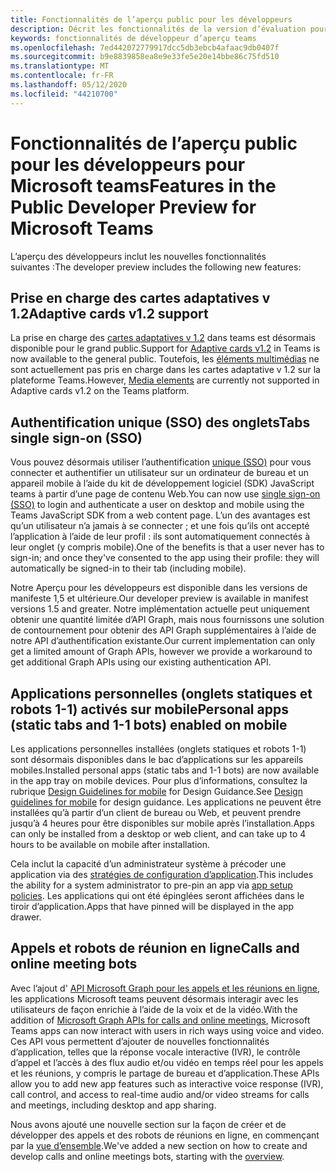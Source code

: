 ```yaml
---
title: Fonctionnalités de l’aperçu public pour les développeurs
description: Décrit les fonctionnalités de la version d’évaluation pour développeurs publics de Microsoft teams
keywords: fonctionnalités de développeur d’aperçu teams
ms.openlocfilehash: 7ed442072779917dcc5db3ebcb4afaac9db0407f
ms.sourcegitcommit: b9e8839858ea8e9e33fe5e20e14bbe86c75fd510
ms.translationtype: MT
ms.contentlocale: fr-FR
ms.lasthandoff: 05/12/2020
ms.locfileid: "44210700"
---
```

# <a name="features-in-the-public-developer-preview-for-microsoft-teams"></a><span data-ttu-id="80b1e-104">Fonctionnalités de l’aperçu public pour les développeurs pour Microsoft teams</span><span class="sxs-lookup"><span data-stu-id="80b1e-104">Features in the Public Developer Preview for Microsoft Teams</span></span>

<span data-ttu-id="80b1e-105">L’aperçu des développeurs inclut les nouvelles fonctionnalités suivantes :</span><span class="sxs-lookup"><span data-stu-id="80b1e-105">The developer preview includes the following new features:</span></span>

## <a name="adaptive-cards-v12-support"></a><span data-ttu-id="80b1e-106">Prise en charge des cartes adaptatives v 1.2</span><span class="sxs-lookup"><span data-stu-id="80b1e-106">Adaptive cards v1.2 support</span></span>

<span data-ttu-id="80b1e-107">La prise en charge des [cartes adaptatives v 1.2](https://github.com/microsoft/AdaptiveCards/releases/tag/v1.2.0) dans teams est désormais disponible pour le grand public.</span><span class="sxs-lookup"><span data-stu-id="80b1e-107">Support for [Adaptive cards v1.2](https://github.com/microsoft/AdaptiveCards/releases/tag/v1.2.0) in Teams is now available to the general public.</span></span> <span data-ttu-id="80b1e-108">Toutefois, les [éléments multimédias](https://adaptivecards.io/explorer/Media.html) ne sont actuellement pas pris en charge dans les cartes adaptative v 1.2 sur la plateforme Teams.</span><span class="sxs-lookup"><span data-stu-id="80b1e-108">However, [Media elements](https://adaptivecards.io/explorer/Media.html) are currently not supported in Adaptive cards v1.2 on the Teams platform.</span></span>

## <a name="tabs-single-sign-on-sso"></a><span data-ttu-id="80b1e-109">Authentification unique (SSO) des onglets</span><span class="sxs-lookup"><span data-stu-id="80b1e-109">Tabs single sign-on (SSO)</span></span>

<span data-ttu-id="80b1e-110">Vous pouvez désormais utiliser l’authentification [unique (SSO)](~/tabs/how-to/authentication/auth-aad-sso.md) pour vous connecter et authentifier un utilisateur sur un ordinateur de bureau et un appareil mobile à l’aide du kit de développement logiciel (SDK) JavaScript teams à partir d’une page de contenu Web.</span><span class="sxs-lookup"><span data-stu-id="80b1e-110">You can now use [single sign-on (SSO)](~/tabs/how-to/authentication/auth-aad-sso.md) to login and authenticate a user on desktop and mobile using the Teams JavaScript SDK from a web content page.</span></span> <span data-ttu-id="80b1e-111">L’un des avantages est qu’un utilisateur n’a jamais à se connecter ; et une fois qu’ils ont accepté l’application à l’aide de leur profil : ils sont automatiquement connectés à leur onglet (y compris mobile).</span><span class="sxs-lookup"><span data-stu-id="80b1e-111">One of the benefits is that a user never has to sign-in; and once they've consented to the app using their profile: they will automatically be signed-in to their tab (including mobile).</span></span>

<span data-ttu-id="80b1e-112">Notre Aperçu pour les développeurs est disponible dans les versions de manifeste 1,5 et ultérieure.</span><span class="sxs-lookup"><span data-stu-id="80b1e-112">Our developer preview is available in manifest versions 1.5 and greater.</span></span> <span data-ttu-id="80b1e-113">Notre implémentation actuelle peut uniquement obtenir une quantité limitée d’API Graph, mais nous fournissons une solution de contournement pour obtenir des API Graph supplémentaires à l’aide de notre API d’authentification existante.</span><span class="sxs-lookup"><span data-stu-id="80b1e-113">Our current implementation can only get a limited amount of Graph APIs, however we provide a workaround to get additional Graph APIs using our existing authentication API.</span></span>

## <a name="personal-apps-static-tabs-and-1-1-bots-enabled-on-mobile"></a><span data-ttu-id="80b1e-114">Applications personnelles (onglets statiques et robots 1-1) activés sur mobile</span><span class="sxs-lookup"><span data-stu-id="80b1e-114">Personal apps (static tabs and 1-1 bots) enabled on mobile</span></span>

<span data-ttu-id="80b1e-115">Les applications personnelles installées (onglets statiques et robots 1-1) sont désormais disponibles dans le bac d’applications sur les appareils mobiles.</span><span class="sxs-lookup"><span data-stu-id="80b1e-115">Installed personal apps (static tabs and 1-1 bots) are now available in the app tray on mobile devices.</span></span> <span data-ttu-id="80b1e-116">Pour plus d’informations, consultez la rubrique [Design Guidelines for mobile](~/tabs/design/tabs-mobile.md) for Design Guidance.</span><span class="sxs-lookup"><span data-stu-id="80b1e-116">See [Design guidelines for mobile](~/tabs/design/tabs-mobile.md) for design guidance.</span></span> <span data-ttu-id="80b1e-117">Les applications ne peuvent être installées qu’à partir d’un client de bureau ou Web, et peuvent prendre jusqu’à 4 heures pour être disponibles sur mobile après l’installation.</span><span class="sxs-lookup"><span data-stu-id="80b1e-117">Apps can only be installed from a desktop or web client, and can take up to 4 hours to be available on mobile after installation.</span></span>

<span data-ttu-id="80b1e-118">Cela inclut la capacité d’un administrateur système à précoder une application via des [stratégies de configuration d’application](/microsoftteams/teams-app-setup-policies).</span><span class="sxs-lookup"><span data-stu-id="80b1e-118">This includes the ability for a system administrator to pre-pin an app via [app setup policies](/microsoftteams/teams-app-setup-policies).</span></span> <span data-ttu-id="80b1e-119">Les applications qui ont été épinglées seront affichées dans le tiroir d’application.</span><span class="sxs-lookup"><span data-stu-id="80b1e-119">Apps that have pinned will be displayed in the app drawer.</span></span>

## <a name="calls-and-online-meeting-bots"></a><span data-ttu-id="80b1e-120">Appels et robots de réunion en ligne</span><span class="sxs-lookup"><span data-stu-id="80b1e-120">Calls and online meeting bots</span></span>

<span data-ttu-id="80b1e-121">Avec l’ajout d' [API Microsoft Graph pour les appels et les réunions en ligne](/graph/api/resources/communications-api-overview?view=graph-rest-beta), les applications Microsoft teams peuvent désormais interagir avec les utilisateurs de façon enrichie à l’aide de la voix et de la vidéo.</span><span class="sxs-lookup"><span data-stu-id="80b1e-121">With the addition of [Microsoft Graph APIs for calls and online meetings](/graph/api/resources/communications-api-overview?view=graph-rest-beta), Microsoft Teams apps can now interact with users in rich ways using voice and video.</span></span> <span data-ttu-id="80b1e-122">Ces API vous permettent d’ajouter de nouvelles fonctionnalités d’application, telles que la réponse vocale interactive (IVR), le contrôle d’appel et l’accès à des flux audio et/ou vidéo en temps réel pour les appels et les réunions, y compris le partage de bureau et d’application.</span><span class="sxs-lookup"><span data-stu-id="80b1e-122">These APIs allow you to add new app features such as interactive voice response (IVR), call control, and access to real-time audio and/or video streams for calls and meetings, including desktop and app sharing.</span></span>

<span data-ttu-id="80b1e-123">Nous avons ajouté une nouvelle section sur la façon de créer et de développer des appels et des robots de réunions en ligne, en commençant par la [vue d’ensemble](~/bots/calls-and-meetings/calls-meetings-bots-overview.md).</span><span class="sxs-lookup"><span data-stu-id="80b1e-123">We've added a new section on how to create and develop calls and online meetings bots, starting with the [overview](~/bots/calls-and-meetings/calls-meetings-bots-overview.md).</span></span>
